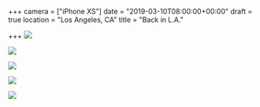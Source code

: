 +++
camera = ["iPhone XS"]
date = "2019-03-10T08:00:00+00:00"
draft = true
location = "Los Angeles, CA"
title = "Back in L.A."

+++
![](https://res.cloudinary.com/tobyblog/image/upload/v1552276412/img/46869C5E-ED6E-4566-BD92-BFECFC0D8526.jpg)

![](https://res.cloudinary.com/tobyblog/image/upload/v1552276449/img/4BC99D9A-5EB3-481A-8DF3-CBCD52E8F631.jpg)

![](https://res.cloudinary.com/tobyblog/image/upload/v1552276476/img/BBF601F6-4AD7-4D62-B5F4-1834378E43B5.jpg)

![](https://res.cloudinary.com/tobyblog/image/upload/v1552276519/img/770807B3-83B3-459E-B978-70C6522561C5.jpg)

![](https://res.cloudinary.com/tobyblog/image/upload/v1552276552/img/B069F75C-12E2-42B3-B289-0312493B09DC.jpg)